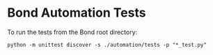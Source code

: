 # Bond Automation Tests

To run the tests from the Bond root directory:

`python -m unittest discover -s ./automation/tests -p "*_test.py"`